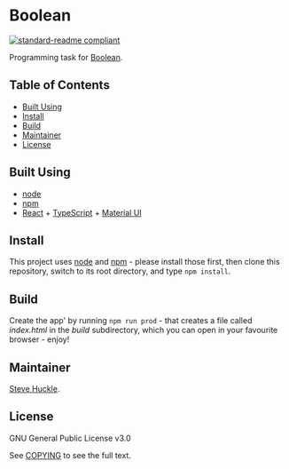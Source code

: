 # Boolean

[![standard-readme compliant](https://img.shields.io/badge/readme%20style-standard-brightgreen.svg?style=flat-square)](https://github.com/RichardLitt/standard-readme)

Programming task for [Boolean](https://boolean.co.uk/).

## Table of Contents

- [Built Using](#built-using)
- [Install](#install)
- [Build](#build)
- [Maintainer](#maintainer)
- [License](#license)

## Built Using

- [node](https://nodejs.org/en/)
- [npm](https://www.npmjs.com/)
- [React](https://reactjs.org/) + [TypeScript](https://www.typescriptlang.org/) + [Material UI](https://material-ui.com/)

## Install

This project uses [node](http://nodejs.org/) and [npm](https://npmjs.com/) - please install those first, then clone this repository, switch to its root directory, and type `npm install`.

## Build

Create the app' by running `npm run prod` - that creates a file called _index.html_ in the _build_ subdirectory, which you can open in your favourite browser - enjoy!

## Maintainer

[Steve Huckle](https://glowkeeper.github.io/).

## License

GNU General Public License v3.0

See [COPYING](/COPYING.txt) to see the full text.
